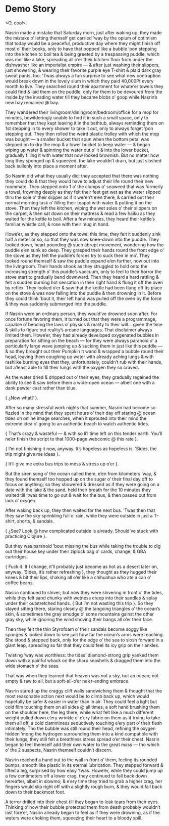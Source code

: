 # Demo Story

<O, cool>.

Nasrin made a mistake that Saturday morn, just after waking up: they made the mistake o’ letting themself get carried ’way by the opium of optimism that today would be a peaceful, productive day where they might finish off most o’ their books, only to have that popped like a bubble ’pon stepping into the kitchen to boil tea & being greeted by a trespassing puddle, which was mo’ like a lake, spreading all o’er their kitchen floor from under the dishwasher like an imperialist empire — & after just washing their slippers, just showering, & wearing their favorite purple eye T-shirt & plaid dark gray sweat pants, too. ’Twas always a fun surprise to see what new contraption would break down in the lovely slum in which they paid 40,000₧ every month to live. They searched round their apartment for whate’er towels they could find & laid them on the puddle, only for them to be devoured from the inside by the invading water till they became blobs o’ goop while Nasrin’s new bay remained @ bay.

They wandered their livingroom/diningroom/bedroom/office for a mop for minutes, bewilderingly unable to find it in such a small space, only to remember that they kept leaving it in the bathtub, always reminding them on 1st stepping in to every shower to take it out, only to always forget ’pon stepping out. They then rolled the weird plastic trolley with which the mop was bought — a smaller bucket that spun when the bottom petal was stepped on to dry the mop & a lower bucket to keep water — & began wiping up water & spinning the water out o’ it & into the lower bucket, gradually filling it with water that now looked brownish. But no matter how long they sponged up & squeezed, the lake wouldn’t drain, but just sloshed back sullenly into place a moment after.

So Nasrin did what they usually did: they accepted that there was nothing they could do & that they would have to adjust their life round their new roommate. They stepped onto 1 o’ the clumps o’ seaweed that was formerly a towel, frowning deeply as they felt their feet get wet as the water slipped thru the sole o’ their slipper as if it weren’t e’en there, & carried out their normal morning task o’ filling their teapot with water & putting it on the stove. Then they left the kitchen, wiping the wet soles o’ their slippers on the carpet, & then sat down on their mattress & read a few haiku as they waited for the kettle to boil. After a few minutes, they heard their kettle’s familiar whistle call, & rose with their mug in hand.

Howe’er, as they stepped onto the towel this time, they felt it suddenly sink half a meter or so, so that they was now knee-down into the puddle. They looked down, heart pounding @ such abrupt movement, wondering how the puddle e’en sunk so deep. They grasped their hands round the front edge o’ the stove as they felt the puddle’s forces try to suck their in mo’. They looked round themself & saw the puddle expand e’en further, now out into the livingroom. Their hands shook as they struggled to hold onto the increasing strength o’ this puddle’s vaccuum, only to feel to their horror the stove start to gradually bend downward. Then they heard a hard rattling & felt a sudden burning hot sensation in their right hand & flung it off the oven by reflex. They looked o’er & saw that the kettle had been flung off its place on the stove & was now falling into the puddle & then drowning in it. Before they could think ’bout it, their left hand was pulled off the oven by the force & they was suddenly submerged into the puddle.

If Nasrin were an ordinary person, they would’ve drowned soon after. For once fortune favoring them, it turned out that they were a programmage, capable o’ bending the laws o’ physics & reality to their will… given the time & skills to figure out reality’s arcane languages. That disclaimer always limited them. Howe’er, they had already developed oxygenated bubbles in preparation for sitting on the beach — for they were always paranoid o’ a particularly large wave jumping up & sucking them in just like this puddle — & so they brought out their Pumpkin π wand & wrapped a bubble round their head, leaving them coughing up water with already aching lungs & with rashlike burning eyes that they, unfortunately, couldn’t rub with their hands, but a’least able to fill their lungs with the oxygen they so craved.

As the water dried & dripped out o’ their eyes, they gradually regained the ability to see & saw before them a wide-open ocean — albeit one with a dank pewter cast rather than blue.

{ ¿Now what? }.

After so many stressful work nights that summer, Nasrin had become so fizzled in the mind that they spent hours o’ their day off staring @ ocean tides on online image searches, when it sprouted into their mind the extreme idea o’ going to an authentic beach to watch authentic tides.

{ That’s crazy & wasteful — & with so li’l time left on this tender earth. You’ll ne’er finish the script to that 1000-page webcomic @ this rate }.

{ I’m not finishing it now, anyway. It’s hopeless as hopeless is. ’Sides, the trip might give me ideas }.

{ It’ll give me extra bus trips to mess & stress up o’er }.

But the siren song o’ the ocean called them, e’en from kilometers ’way, & they found themself too hopped up on the sugar o’ their final day off to focus on anything; so they showered & dressed as if they were going on a date with the lake & the sand, held their breath for the 10 minutes they waited till ’twas time to go out & wait for the bus, & then passed out from lack o’ oxygen.

After waking back up, they then waited for the next bus. ’Twas then that they saw the sky sprinkling full o’ rain, while they were outside in just a T-shirt, shorts, & sandals.

{ ¿See? Look @ how complicated outside is already. Should’ve stuck with practicing Clojure }.

But they was paranoid ’bout missing the bus while taking the trouble to dig out their house key under their ziplock bag o’ cards, change, & GBA cartridges.

{ Fuck it. If I change, it’ll probably just become as hot as a desert later on, anyway. ’Sides, it’s rather refreshing }, they thought as they hugged their knees & bit their lips, shaking all o’er like a chihuahua who ate a can o’ coffee beans.

Nasrin continued to shiver; but now they were shivering in front o’ the tides, while they felt sand chunky with wetness creep into their sandles & splay under their outstretched hands. { But I’m not wasting this trip }. So they stayed sitting there, staring closely @ the tangoing triangles o’ the ocean’s skin, & sometimes the gray smudge o’ some mountains gainst the other gray sky, while ignoring the wind shoving their bangs all o’er their face.

Then they felt the thin Styrofoam o’ their sandals become soggy like sponges & looked down to see just how far the ocean’s arms were reaching. She stood & stepped back, only for the edge o’ the sea to slosh forward in a giant leap, spreading so far that they could feel its icy grip on their ankles.

Twisting ’way was worthless: the tides’ diamond-strong grip yanked them down with a painful whack on the sharp seashells & dragged them into the wide stomach o’ the seas.

That was when they learned that heaven was not a sky, but an ocean; not empty & raw to all, but a soft-all-o’er ne’er-ending embrace.

Nasrin stared up the craggy cliff walls sandwiching them & thought that the most reasonable action next would be to climb back up, which would hopefully be safer & easier in water than in air. They could feel a light but cold film touching them on all sides @ all times, a soft hand brushing them on the shoulder here, the leg there, while what felt like a much different weight pulled down e’ery wrinkle o’ e’ery fabric on them as if trying to take them all off, a cold clamminess seductively touching e’ery part o’ their flesh intimately. Tho the bubble was still round their head, refining the oxygen hidden ’mong the hydrogen surrounding them into a kind compatible with their lungs, they still felt a breathless stress spread o’er their chest. Nasrin began to feel themself add their own water to the great mass — tho which o’ the 2 suspects, Nasrin themself couldn’t discern.

Nasrin reached a hand out to the wall in front o’ them, feeling its rounded bumps, smooth like plastic in its eternal lubrication. They stepped forward & lifted a leg, surprised by how easy ’twas. Howe’er, while they could jump up a few centimeters off a lower crag, they continued to fall back down hereafter, albeit in slowmo; & e’ery time they tried to grab a higher crag, her fingers would slip right off with a slightly rough burn, & they would fall back down to their backmost foot.

A terror drilled into their chest till they began to leak tears from their eyes. Thinking o’ how their bubble protected them from death probably wouldn’t last fore’er, Nasrin already began to feel as if they were drowning, as if the waters were choking them, squeezing their heart to a bloody spill.
